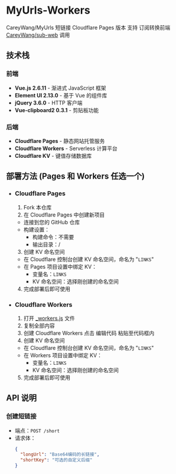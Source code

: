 # MyUrls-Workers

CareyWang/MyUrls 短链接 Cloudflare Pages 版本
支持 订阅转换前端 [CareyWang/sub-web](https://github.com/CareyWang/sub-web) 调用

## 技术栈

### 前端

- **Vue.js 2.6.11** - 渐进式 JavaScript 框架
- **Element UI 2.13.0** - 基于 Vue 的组件库
- **jQuery 3.6.0** - HTTP 客户端
- **Vue-clipboard2 0.3.1** - 剪贴板功能

### 后端

- **Cloudflare Pages** - 静态网站托管服务
- **Cloudflare Workers** - Serverless 计算平台
- **Cloudflare KV** - 键值存储数据库

## 部署方法 (Pages 和 Workers 任选一个)

- ### Cloudflare Pages
  
  1. Fork 本仓库
  2. 在 Cloudflare Pages 中创建新项目
  
  - 连接到您的 GitHub 仓库
  - 构建设置：
    - 构建命令：不需要
    - 输出目录：/
  
  3. 创建 KV 命名空间
  
  - 在 Cloudflare 控制台创建 KV 命名空间，命名为 "`LINKS`"
  - 在 Pages 项目设置中绑定 KV：
    - 变量名：`LINKS`
    - KV 命名空间：选择刚创建的命名空间
  
  4. 完成部署后即可使用

- ### Cloudflare Workers

	1. 打开 [_workers.js](https://github.com/kiko923/MyUrls-Workers/blob/main/_workers.js) 文件
	2. 复制全部内容
	3. 创建 Cloudflare Workers 点击 编辑代码 粘贴至代码框内
	4. 创建 KV 命名空间
   
   	- 在 Cloudflare 控制台创建 KV 命名空间，命名为 "`LINKS`"
   	- 在 Workers 项目设置中绑定 KV：
     	- 变量名：`LINKS`
     	- KV 命名空间：选择刚创建的命名空间
	5. 完成部署后即可使用

## API 说明

### 创建短链接

- 端点：`POST /short`
- 请求体：
  ```json
  {
    "longUrl": "Base64编码的长链接",
    "shortKey": "可选的自定义后缀"
  }
  ```



